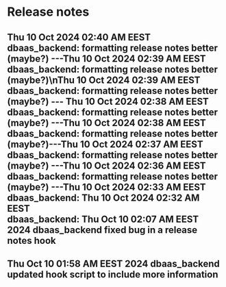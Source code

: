 # Release notes
Thu 10 Oct 2024 02:40 AM EEST  
dbaas_backend:
formatting release notes better (maybe?)   ---Thu 10 Oct 2024 02:39 AM EEST  
dbaas_backend:
formatting release notes better (maybe?)\nThu 10 Oct 2024 02:39 AM EEST  
dbaas_backend:
formatting release notes better (maybe?)  ---  Thu 10 Oct 2024 02:38 AM EEST  
dbaas_backend:
formatting release notes better (maybe?)  ---Thu 10 Oct 2024 02:38 AM EEST  
dbaas_backend:
formatting release notes better (maybe?)---Thu 10 Oct 2024 02:37 AM EEST  
dbaas_backend:
formatting release notes better (maybe?)  ---Thu 10 Oct 2024 02:36 AM EEST  
dbaas_backend:
formatting release notes better (maybe?)  ---Thu 10 Oct 2024 02:33 AM EEST  
dbaas_backend:
Thu 10 Oct 2024 02:32 AM EEST  
dbaas_backend:
Thu Oct 10 02:07 AM EEST 2024
dbaas_backend
fixed bug in a release notes hook
------------------
Thu Oct 10 01:58 AM EEST 2024
dbaas_backend
updated hook script to include more information
------------------
